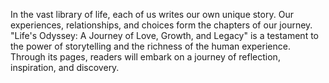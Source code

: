 In the vast library of life, each
of us writes our own unique
story. Our experiences,
relationships, and choices
form the chapters of our
journey. "Life's Odyssey: A
Journey of Love, Growth, and
Legacy" is a testament to the
power of storytelling and the
richness of the human
experience. Through its pages,
readers will embark on a
journey of reflection,
inspiration, and discovery.

